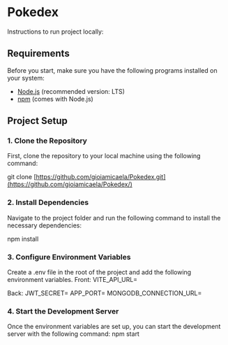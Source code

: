 # Pokedex

Instructions to run project locally:
## Requirements

Before you start, make sure you have the following programs installed on your system:

- [Node.js](https://nodejs.org/) (recommended version: LTS)
- [npm](https://www.npmjs.com/get-npm) (comes with Node.js)

## Project Setup

### 1. Clone the Repository
First, clone the repository to your local machine using the following command:

git clone [https://github.com/gioiamicaela/Pokedex.git](https://github.com/gioiamicaela/Pokedex/)

### 2. Install Dependencies
Navigate to the project folder and run the following command to install the necessary dependencies:

npm install

### 3. Configure Environment Variables
Create a .env file in the root of the project and add the following environment variables. 
Front:
VITE_API_URL=

Back:
JWT_SECRET=
APP_PORT=
MONGODB_CONNECTION_URL=

### 4. Start the Development Server
Once the environment variables are set up, you can start the development server with the following command:
npm start

